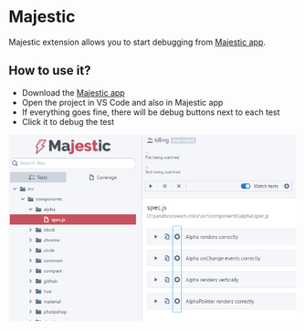 # Majestic

Majestic extension allows you to start debugging from [Majestic app](https://github.com/Raathigesh/majestic).

## How to use it?

* Download the [Majestic app](https://github.com/Raathigesh/majestic)
* Open the project in VS Code and also in Majestic app
* If everything goes fine, there will be debug buttons next to each test
* Click it to debug the test

<img src="./images/scample.png" />
